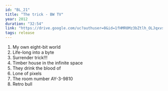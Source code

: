 ```yaml
---
id: "BL_21"
title: "The trick - BW TV"
year: 2012
duration: "32:54"
link: "https://drive.google.com/uc?authuser=0&id=1fHMR0Mz3bZtlh_OLJqxvsEpqkIGxqObp&export=download"
tags: release
---
```


01. My own eight-bit world
02. Life-long into a byte
03. Surrender trick!!!
04. Timber house in the infinite space
05. They drink the blood of
06. Lone of pixels
07. The room number AY-3-9810
08. Retro bull
